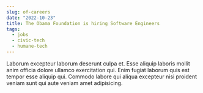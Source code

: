 ```yaml
---
slug: of-careers
date: "2022-10-23"
title: The Obama Foundation is hiring Software Engineers
tags:
  - jobs
  - civic-tech
  - humane-tech
---
```


Laborum excepteur laborum deserunt culpa et. Esse aliquip laboris mollit anim officia dolore ullamco exercitation qui. Enim fugiat laborum quis est tempor esse aliquip qui. Commodo labore qui aliqua excepteur nisi proident veniam sunt qui aute veniam amet adipisicing.
